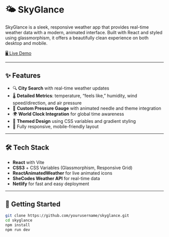 # 🌤️ SkyGlance

SkyGlance is a sleek, responsive weather app that provides real-time weather data with a modern, animated interface. Built with React and styled using glassmorphism, it offers a beautifully clean experience on both desktop and mobile.

[🖥️ Live Demo](https://skyglance.netlify.app/)

---

## ✨ Features

- 🔍 **City Search** with real-time weather updates  
- 🌡️ **Detailed Metrics**: temperature, “feels like,” humidity, wind speed/direction, and air pressure  
- 🎯 **Custom Pressure Gauge** with animated needle and theme integration  
- 🌍 **World Clock Integration** for global time awareness  
- 🎨 **Themed Design** using CSS variables and gradient styling  
- 📱 Fully responsive, mobile-friendly layout  

---

## 🛠️ Tech Stack

- **React** with Vite  
- **CSS3** + CSS Variables (Glassmorphism, Responsive Grid)  
- **ReactAnimatedWeather** for live animated icons  
- **SheCodes Weather API** for real-time data  
- **Netlify** for fast and easy deployment  

---

## 🚀 Getting Started

```bash
git clone https://github.com/yourusername/skyglance.git
cd skyglance
npm install
npm run dev
